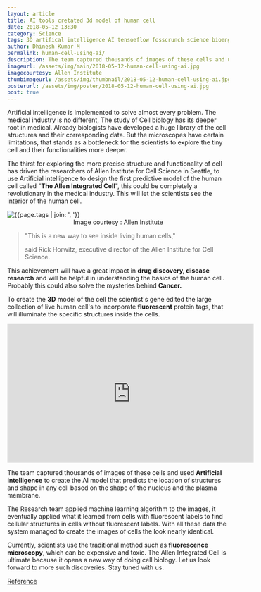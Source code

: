 ```yaml
---
layout: article
title: AI tools cretated 3d model of human cell
date: 2018-05-12 13:30 
category: Science
tags: 3D artifical intelligence AI tensoeflow fosscrunch science bioengineering  model cells genes machinelearning medicine biology
author: Dhinesh Kumar M
permalink: human-cell-using-ai/
description: The team captured thousands of images of these cells and used Artificial intelligence to create the AI model that predicts the location of structures and shape in any cell based on the shape of the nucleus and the plasma membrane.
imageurl: /assets/img/main/2018-05-12-human-cell-using-ai.jpg
imagecourtesy: Allen Institute
thumbimageurl: /assets/img/thumbnail/2018-05-12-human-cell-using-ai.jpg
posterurl: /assets/img/poster/2018-05-12-human-cell-using-ai.jpg
post: true
---
```

<p><span class="first-letter">A</span>rtificial intelligence is implemented to solve almost every problem. The medical industry is no different, The study of Cell biology has its deeper root in medical. Already biologists have developed a huge library of the cell structures and their corresponding data. But the microscopes have certain limitations, that stands as a bottleneck for the scientists to explore the tiny cell and their functionalities more deeper.</p>
<p>The thirst for exploring the more precise structure and functionality of cell has driven the researchers of Allen Institute for Cell Science in Seattle, to use Artificial intelligence to design the first predictive model of the human cell called "<strong>The Allen Integrated Cell</strong>", this could be completely a revolutionary in the medical industry. This will let the scientists see the interior of the human cell.</p>

<div class="article-main-img artimg2">
		<img src="{{ site.baseurl }}/assets/img/main/2018-05-12-human-cell-using-ai-1.gif" alt="{{page.tags | join: ', '}}">
<footer class="imgcc">
    <center>Image courtesy : Allen Institute</center>
</footer>
</div>
<blockquote class="blockquote">
  <p class="mb-0">"This is a new way to see inside living human cells,"
</p>
  <footer class="blockquote-footer"> said Rick Horwitz, executive director of the Allen Institute for Cell Science.</footer>
</blockquote>
<p>This achievement will have a great impact in <strong>drug discovery, disease research</strong> and will be helpful in understanding the basics of the human cell. Probably this could also solve the mysteries behind <strong>Cancer.</strong></p>
<p>To create the <strong>3D</strong> model of the cell the scientist's gene edited the large collection of live human cell's to incorporate <strong>fluorescent</strong> protein tags, that will illuminate the specific structures inside the cells.</p>
<p><iframe src="https://www.youtube.com/embed/kQkMNOOakGY?rel=0" width="560" height="315" frameborder="0" allowfullscreen="allowfullscreen"></iframe></p>
<p>The team captured thousands of images of these cells and used <strong>Artificial intelligence</strong> to create the AI model that predicts the location of structures and shape in any cell based on the shape of the nucleus and the plasma membrane.</p>
<p>The Research team applied machine learning algorithm to the images, it eventually applied what it learned from cells with fluorescent labels to find cellular structures in cells without fluorescent labels. With all these data the system managed to create the images of cells the look nearly identical.</p>
<p>Currently, scientists use the traditional method such as <strong>fluorescence microscopy</strong>, which can be expensive and toxic. The Allen Integrated Cell is ultimate because it opens a new way of doing cell biology. Let us look forward to more such discoveries. Stay tuned with us.</p>
<p><a title="Artificial Intelligence Takes Scientists Inside Living Human Cells" href="https://www.npr.org/sections/health-shots/2018/05/09/609361688/artificial-intelligence-takes-scientists-inside-living-human-cells?utm_campaign=KHN%3A%20First%20Edition&amp;utm_source=hs_email&amp;utm_medium=email&amp;utm_content=62778324&amp;_hsenc=p2ANqtz-9dZHGyHMcZA3YgQhBmKffnxXxRFCuI0v8zOp7EOFNB3y6G9e6zeQljY8dUlihcr3OhWBKRltNZgZuoL70Dng6uNIf72w&amp;_hsmi=62778324" target="_blank">Reference</a></p>
